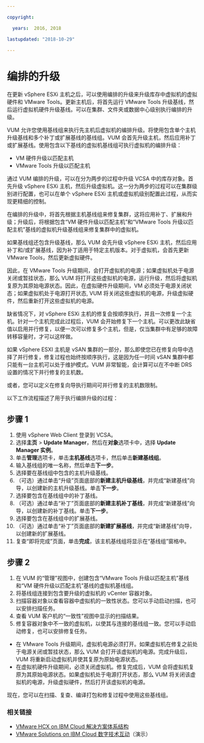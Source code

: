 ```yaml
---

copyright:

  years:  2016, 2018

lastupdated: "2018-10-29"

---
```


#	编排的升级

在更新 vSphere ESXi 主机之后，可以使用编排的升级来升级库存中虚拟机的虚拟硬件和 VMware Tools。更新主机后，将首先运行 VMware Tools 升级基线，然后运行虚拟机硬件升级基线。可以在集群、文件夹或数据中心级别执行编排的升级。

VUM 允许您使用基线组来执行先主机后虚拟机的编排升级。将使用包含单个主机升级基线和多个补丁或扩展基线的基线组。VUM 会首先升级主机，然后应用补丁或扩展基线。使用包含以下基线的虚拟机基线组可执行虚拟机的编排升级：
* VM 硬件升级以匹配主机
* VMware Tools 升级以匹配主机

通过 VUM 编排的升级，可以在分为两步的过程中升级 VCSA 中的库存对象。首先升级 vSphere ESXi 主机，然后升级虚拟机。这一分为两步的过程可以在集群级别进行配置，也可以在单个 vSphere ESXi 主机或虚拟机级别配置此过程，从而实现更精细的控制。

在编排的升级中，将首先根据主机基线组来修复集群，这将应用补丁、扩展和升级；升级后，将根据包含“VM 硬件升级以匹配主机”和“VMware Tools 升级以匹配主机”基线的虚拟机升级基线组来修复集群中的虚拟机。

如果基线组还包含升级基线，那么 VUM 会先升级 vSphere ESXi 主机，然后应用补丁和/或扩展基线，因为补丁适用于特定主机版本。对于虚拟机，会首先更新 VMware Tools，然后更新虚拟硬件。

因此，在 VMware Tools 升级期间，会打开虚拟机的电源；如果虚拟机处于电源关闭或暂挂状态，那么 VUM 将打开这些虚拟机的电源，运行升级，然后将虚拟机复原为其原始电源状态。因此，在虚拟硬件升级期间，VM 必须处于电源关闭状态；如果虚拟机处于电源打开状态, VUM 将关闭这些虚拟机的电源，升级虚拟硬件，然后重新打开这些虚拟机的电源。

缺省情况下，对 vSphere ESXi 主机的修复会按顺序执行，并且一次修复一个主机。针对一个主机完成此过程后，VUM 会开始修复下一个主机。可以更改此缺省值以启用并行修复，以便一次可以修复多个主机，但是，仅当集群中有足够的故障转移容量时，才可以这样做。

如果 vSphere ESXI 主机是 vSAN 集群的一部分，那么即使您已在修复向导中选择了并行修复，修复过程也始终按顺序执行，这是因为任一时间 vSAN 集群中都只能有一台主机可以处于维护模式。VUM 非常智能，会计算可以在不中断 DRS 设置的情况下并行修复的主机数。

或者，您可以定义在修复向导执行期间可并行修复的主机数限制。

以下工作流程描述了用于执行编排升级的过程：

## 步骤 1

1. 使用 vSphere Web Client 登录到 VCSA。
2. 选择**主页** > **Update Manager**，然后在**对象**选项卡中，选择 **Update Manager 实例**。
3. 单击**管理**选项卡，单击**主机基线**选项卡，然后单击**新建基线组**。
4. 输入基线组的唯一名称，然后单击**下一步**。
5. 选择要在基线组中包含的主机升级基线。
6. （可选）通过单击“升级”页面底部的**新建主机升级基线**，并完成“新建基线”向导，以创建新的主机升级基线。单击**下一步**。
7. 选择要包含在基线组中的补丁基线。
8. （可选）通过单击“补丁”页面底部的**新建主机补丁基线**，并完成“新建基线”向导，以创建新的补丁基线。单击**下一步**。
9. 选择要包含在基线组中的扩展基线。
10. （可选）通过单击“补丁”页面底部的**新建扩展基线**，并完成“新建基线”向导，以创建新的扩展基线。
11. 复查“即将完成”页面，单击**完成**，该主机基线组将显示在“基线组”窗格中。

## 步骤 2

1. 在 VUM 的“管理”视图中，创建包含“VMware Tools 升级以匹配主机”基线和“VM 硬件升级以匹配主机”基线的虚拟机基线组。
2. 将基线组连接到包含要升级的虚拟机的 vCenter 容器对象。
3. 扫描容器对象以查看容器中虚拟机的一致性状态。您可以手动启动扫描，也可以安排扫描任务。
4. 查看 VUM 客户机的“一致性”视图中显示的扫描结果。
5. 修复容器对象中不一致的虚拟机，以使其与连接的基线组一致。您可以手动启动修复，也可以安排修复任务。
* 在 VMware Tools 升级期间，虚拟机电源必须打开。如果虚拟机在修复之前处于电源关闭或暂挂状态，那么 VUM 会打开该虚拟机的电源。完成升级后，VUM 将重新启动虚拟机并使其复原为原始电源状态。
* 在虚拟机硬件升级期间，必须关闭虚拟机。修复完成后，VUM 会将虚拟机复原为其原始电源状态。如果虚拟机处于电源打开状态，那么 VUM 将关闭该虚拟机的电源，升级虚拟硬件，然后打开该虚拟机的电源。

现在，您可以在扫描、复查、编译打包和修复过程中使用这些基线组。

### 相关链接

* [VMware HCX on IBM Cloud 解决方案体系结构](https://www.ibm.com/cloud/garage/files/HCX_Architecture_Design.pdf)
* [VMware Solutions on IBM Cloud 数字技术互动](https://ibm-dte.mybluemix.net/ibm-vmware)（演示）
